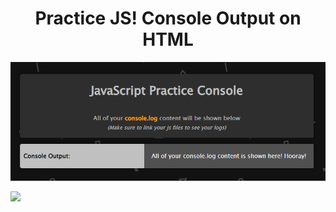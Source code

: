 <h1 align="center">Practice JS! Console Output on HTML</h1>
<p align="center">
<img width="620" height="auto" src="practice-console-image.png"></a>
</p>
<p>
<img width="620" height="auto" src="https://i.gyazo.com/9c84d7e0355a42fbf1f9b483dc41dac3.png"></a>
</p>
